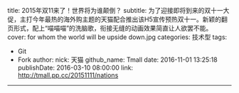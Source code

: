 title: 2015年双11来了！世界将为谁颠倒？
subtitle: 为了迎接即将到来的双十一大促，主打今年最热的海外购主题的天猫配合推出该H5宣传预热双十一。新颖的翻页形式，配上“喵喵喵”的洗脑歌，衔接无缝的动画效果简直让人欲罢不能。
cover: for whom the world will be upside down.jpg
categories: 技术型
tags:
  - Git
  - Fork
author:
  nick: 天猫
  github_name: Tmall
date: 2016-11-01 13:25:18
publishDate: 2016-03-10 08:00:00
link: http://tmall.pp.cc/20151111/nations
---
